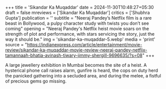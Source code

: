+++
title = 'Sikandar Ka Muqaddar'
date = 2024-11-30T10:48:27+05:30
draft = false
mreviews = ['Sikandar Ka Muqaddar']
critics = ['Shubhra Gupta']
publication = ''
subtitle = "Neeraj Pandey’s Netflix film is a rare beast in Bollywood, a pulpy character study with twists you don’t see coming"
opening = "Neeraj Pandey's Netflix heist movie soars on the strength of plot and performance, with stars servicing the story, just the way it should be."
img = 'sikandar-ka-muqaddar-5.webp'
media = 'print'
source = "https://indianexpress.com/article/entertainment/movie-review/sikandar-ka-muqaddar-movie-review-neeraj-pandey-netflix-tamannaah-bhatia-avinash-tiwary-jimmy-shergill-9696635/?s=08"
+++

A large jewellery exhibition in Mumbai becomes the site of a heist. A hysterical phone call raises alarm, gunfire is heard, the cops on duty herd the panicked gathering into a secluded area, and during the melee, a fistful of precious gems go missing.
